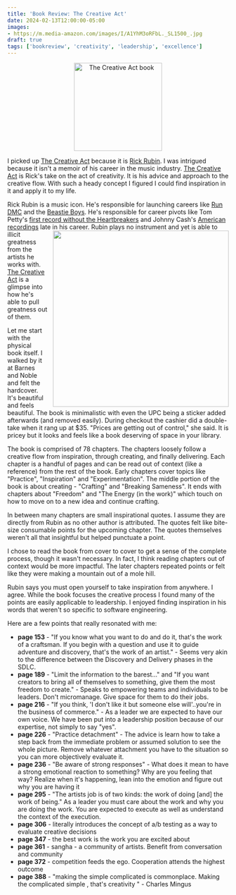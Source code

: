 ```yaml
---
title: 'Book Review: The Creative Act'
date: 2024-02-13T12:00:00-05:00
images: 
- https://m.media-amazon.com/images/I/A1YhM3oRFbL._SL1500_.jpg
draft: true
tags: ['bookreview', 'creativity', 'leadership', 'excellence']
---
```

<center><img src="https://m.media-amazon.com/images/I/A1YhM3oRFbL._SL1500_.jpg" width="200" alt="The Creative Act book"></center>

I picked up [The Creative Act](https://www.amazon.com/Creative-Act-Way-Being/dp/0593652886/) because it is [Rick Rubin](https://en.wikipedia.org/wiki/Rick_Rubin). I was intrigued because it isn't a memoir of his career in the music industry. [The Creative Act](https://www.amazon.com/Creative-Act-Way-Being/dp/0593652886/) is Rick's take on the act of creativity. It is his advice and approach to the creative flow. With such a heady concept I figured I could find inspiration in it and apply it to my life.

Rick Rubin is a music icon. He's responsible for launching careers like [Run DMC](https://en.wikipedia.org/wiki/Run-DMC) and the [Beastie Boys](https://en.wikipedia.org/wiki/Beastie_Boys). He's responsible for career pivots like Tom Petty's [first record without the Heartbreakers](https://en.wikipedia.org/wiki/Wildflowers_(Tom_Petty_album)) and Johnny Cash's [American recordings](https://en.wikipedia.org/wiki/American_Recordings_(album)) late in his career.<img align="right" style="padding-left: 10px; width:400px" src="https://s3-us-west-2.amazonaws.com/oan/images/uploads/johnny-cash-09w.jpg"> Rubin plays no instrument and yet is able to illicit greatness from the artists he works with. [The Creative Act](https://www.amazon.com/Creative-Act-Way-Being/dp/0593652886/) is a glimpse into how he's able to pull greatness out of them.

Let me start with the physical book itself. I walked by it at Barnes and Noble and felt the hardcover. It's beautiful and feels beautiful. The book is minimalistic with even the UPC being a sticker added afterwards (and removed easily). During checkout the cashier did a double-take when it rang up at $35. "Prices are getting out of control," she said. It is pricey but it looks and feels like a book deserving of space in your library.

The book is comprised of 78 chapters. The chapters  loosely follow a creative flow from inspiration, through creating, and finally delivering. Each chapter is a handful of pages and can be read out of context (like a reference) from the rest of the book. Early chapters cover topics like "Practice", "Inspiration" and "Experimentation". The middle portion of the book is about creating - "Crafting" and "Breaking Sameness". It ends with chapters about "Freedom" and "The Energy (in the work)" which touch on how to move on to a new idea and continue crafting.

In between many chapters are small inspirational quotes. I assume they are directly from Rubin as no other author is attributed. The quotes felt like bite-size consumable points for the upcoming chapter. The quotes themselves weren't all that insightful but helped punctuate a point.

I chose to read the book from cover to cover to get a sense of the complete process, though it wasn't necessary. In fact, I think reading chapters out of context would be more impactful. The later chapters repeated points or felt like they were making a mountain out of a mole hill.

Rubin says you must open yourself to take inspiration from anywhere. I agree. While the book focuses the creative process I found many of the points are easily applicable to leadership. I enjoyed finding inspiration in his words that weren't so specific to software engineering. 

Here are a few points that really resonated with me:

- __page 153__ - "If you know what you want to do and do it, that's the work of a craftsman. If you begin with a question and use it to guide adventure and discovery, that's the work of an artist." - Seems very akin to the difference between the Discovery and Delivery phases in the SDLC.
- __page 189__ - "Limit the information to the barest..." and "If you want creators to bring all of themselves to something, give them the most freedom to create." - Speaks to empowering teams and individuals to be leaders. Don't micromanage. Give space for them to do their jobs.
- __page 216__ - "If you think, 'I don't like it but someone else will'..you're in the business of commerce." - As a leader we are expected to have our own voice. We have been put into a leadership position because of our expertise, not simply to say "yes".
- __page 226__ - "Practice detachment" - The advice is learn how to take a step back from the immediate problem or assumed solution to see the whole picture. Remove whatever attachment you have to the situation so you can more objectively evaluate it.
- __page 236__ - "Be aware of strong responses" - What does it mean to have a strong emotional reaction to something? Why are you feeling that way? Realize when it's happening, lean into the emotion and figure out why you are having it
- __page 295__ - "The artists job is of two kinds: the work of doing [and] the work of being." As a leader you must care about the work and why you are doing the work. You are expected to execute as well as understand the context of the execution.
- __page 306__ - literally introduces the concept of a/b testing as a way to evaluate creative decisions
- __page 347__ - the best work is the work you are excited about
- __page 361__ - sangha - a community of artists. Benefit from conversation and community
- __page 372__ - competition feeds the ego. Cooperation attends the highest outcome 
- __page 388__ - "making the simple complicated is commonplace. Making the complicated simple , that's creativity " - Charles Mingus

